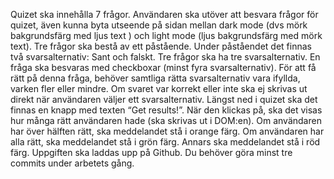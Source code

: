 Quizet ska innehålla 7 frågor.
Användaren ska utöver att besvara frågor för quizet, även kunna byta utseende på sidan mellan dark mode (dvs mörk bakgrundsfärg med ljus text ) och light mode (ljus bakgrundsfärg med mörk text).
Tre frågor ska bestå av ett påstående. Under påståendet det finnas två svarsalternativ: Sant och falskt.
Tre frågor ska ha tre svarsalternativ.
En fråga ska besvaras med checkboxar (minst fyra svarsalternativ). För att få rätt på denna fråga, behöver samtliga rätta svarsalternativ vara ifyllda, varken fler eller mindre.
Om svaret var korrekt eller inte ska ej skrivas ut direkt när användaren väljer ett svarsalternativ.
Längst ned i quizet ska det finnas en knapp med texten “Get results!”. När den klickas på, ska det visas hur många rätt användaren hade (ska skrivas ut i DOM:en). Om användaren har över hälften rätt, ska meddelandet stå i orange färg. Om användaren har alla rätt, ska meddelandet stå i grön färg. Annars ska meddelandet stå i röd färg.
Uppgiften ska laddas upp på Github. Du behöver göra minst tre commits under arbetets gång.